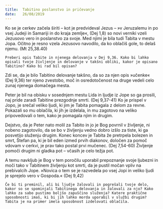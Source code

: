 ```yaml
---
title:  Tabitino poslanstvo in pričevanje
date:   26/08/2019
---
```


Ko se je cerkev začela širiti – kot je predvideval Jezus – »v Jeruzalemu in po vsej Judeji in Samariji in do kraja zemlje«, (Dej 1,8) so novi verniki vzeli Jezusovo vero in poslanstvo za svoje. Med njimi je bila tudi Tabita v mestu Jopa. Očitno je resno vzela Jezusovo navodilo, da ko oblačiš gole, to delaš njemu. (Mt 25,38.40)

`Preberi opis Tabite in njenega delovanja v Dej 9,36. Kako bi lahko opisali tvoje življenje in delovanje v takšni obliki, kakor je opisano Tabitino? Kako bi rad bil opisan?`

Zdi se, da je bilo Tabitino delovanje takšno, da so za njen opis »učenke« (Dej 9,36) ter njeno zvestobo, moč in osredotočenost na druge vedeli celo zunaj njenega domačega mesta.

Peter je bil na obisku v sosednjem mestu Lida in ljudje iz Jope so ga prosili, naj pride zaradi Tabitine prezgodnje smrti. (Dej 9,37-41) Ko je prispel v Jopo, je srečal veliko ljudi, ki jim je Tabita pomagala z delom za revne. Pokazali so mu oblačila, ki jih je izdelala, in mu zagotovo na veliko pripovedovali o tem, kako je pomagala njim in drugim.

Dejstvo, da je Peter nato molil za Tabito in jo je Bog povrnil v življenje, ni nobeno zagotovilo, da se bo v življenju vedno dobro izšlo za tiste, ki ga posvetijo služenju drugim. Konec koncev je Tabita že pretrpela bolezen in smrt, Štefan pa, ki je bil eden izmed prvih diakonov, določen za pomoč vdovam v cerkvi, je prav tako postal prvi mučenec. (Dej 7,54-60) Življenje pomoči drugim ni gladka pot – včasih je celo težja pot.

A temu navkljub je Bog v tem poročilu uporabil prepoznanje svoje ljubezni in moči tako v Tabitinem življenju kot smrti, da je pustil močan vpliv na prebivalcih Jope. »Novica o tem se je razvedela po vsej Jopi in veliko ljudi je sprejelo vero v Gospoda.« (Dej 9,42)

`Če bi ti preminil, ali bi ljudje žalovali in pogrešali tvoje delo, kakor so se spominjali Tabitinega delovanja in žalovali za njo? Kako lahko za sabo pustimo boljšo zapuščino služenja? Katere praktične sposobnosti imaš, ki bi jih lahko morda uporabil v službi drugim? Tabita je na primer imela sposobnost izdelovati oblačila.`
